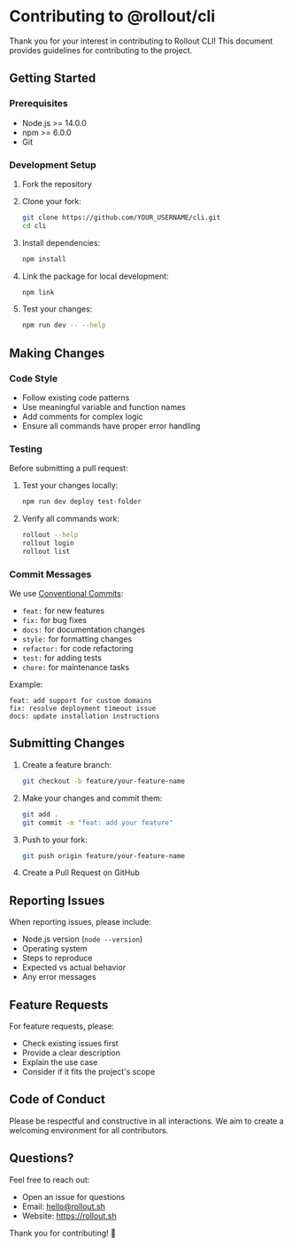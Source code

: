 # Contributing to @rollout/cli

Thank you for your interest in contributing to Rollout CLI! This document provides guidelines for contributing to the project.

## Getting Started

### Prerequisites

- Node.js >= 14.0.0
- npm >= 6.0.0
- Git

### Development Setup

1. Fork the repository
2. Clone your fork:
   ```bash
   git clone https://github.com/YOUR_USERNAME/cli.git
   cd cli
   ```

3. Install dependencies:
   ```bash
   npm install
   ```

4. Link the package for local development:
   ```bash
   npm link
   ```

5. Test your changes:
   ```bash
   npm run dev -- --help
   ```

## Making Changes

### Code Style

- Follow existing code patterns
- Use meaningful variable and function names
- Add comments for complex logic
- Ensure all commands have proper error handling

### Testing

Before submitting a pull request:

1. Test your changes locally:
   ```bash
   npm run dev deploy test-folder
   ```

2. Verify all commands work:
   ```bash
   rollout --help
   rollout login
   rollout list
   ```

### Commit Messages

We use [Conventional Commits](https://www.conventionalcommits.org/):

- `feat:` for new features
- `fix:` for bug fixes
- `docs:` for documentation changes
- `style:` for formatting changes
- `refactor:` for code refactoring
- `test:` for adding tests
- `chore:` for maintenance tasks

Example:
```
feat: add support for custom domains
fix: resolve deployment timeout issue
docs: update installation instructions
```

## Submitting Changes

1. Create a feature branch:
   ```bash
   git checkout -b feature/your-feature-name
   ```

2. Make your changes and commit them:
   ```bash
   git add .
   git commit -m "feat: add your feature"
   ```

3. Push to your fork:
   ```bash
   git push origin feature/your-feature-name
   ```

4. Create a Pull Request on GitHub

## Reporting Issues

When reporting issues, please include:

- Node.js version (`node --version`)
- Operating system
- Steps to reproduce
- Expected vs actual behavior
- Any error messages

## Feature Requests

For feature requests, please:

- Check existing issues first
- Provide a clear description
- Explain the use case
- Consider if it fits the project's scope

## Code of Conduct

Please be respectful and constructive in all interactions. We aim to create a welcoming environment for all contributors.

## Questions?

Feel free to reach out:

- Open an issue for questions
- Email: hello@rollout.sh
- Website: https://rollout.sh

Thank you for contributing! 🚀
